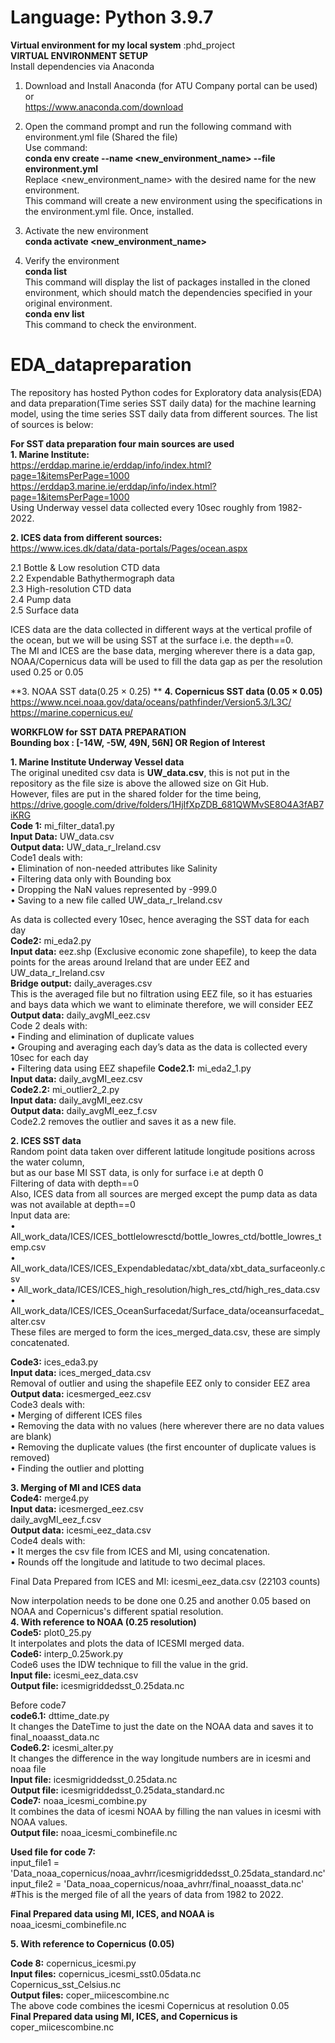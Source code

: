 # Language: Python 3.9.7

**Virtual environment for my local system** :phd_project <br>
**VIRTUAL ENVIRONMENT SETUP**<br>
Install dependencies via Anaconda<br>
1.	Download and Install Anaconda (for ATU Company portal can be used) <br>
or<br>
https://www.anaconda.com/download<br>
2.	Open the command prompt and run the following command with environment.yml file (Shared the file)<br>
Use command:<br>
**conda env create --name <new_environment_name> --file environment.yml**<br>
Replace <new_environment_name> with the desired name for the new environment.<br>
This command will create a new environment using the specifications in the environment.yml file. Once, installed.<br>
3.	Activate the new environment<br>
**conda activate <new_environment_name>**<br>

4.	Verify the environment<br>
**conda list**<br>
This command will display the list of packages installed in the cloned environment, which should match the dependencies specified in your original environment.<br>
**conda env list**<br>
This command to check the environment.<br>

# EDA_datapreparation
The repository has hosted Python codes for Exploratory data analysis(EDA) and data preparation(Time series SST daily data) for the machine learning model, using the time series SST daily data from different sources. The list of sources is below:

**For SST data preparation four main sources are used**<br>
**1. Marine Institute:**<br>
https://erddap.marine.ie/erddap/info/index.html?page=1&itemsPerPage=1000 <br>
https://erddap3.marine.ie/erddap/info/index.html?page=1&itemsPerPage=1000 <br>
Using Underway vessel data collected every 10sec roughly from 1982-2022.<br>

**2. ICES data from different sources:**<br>
https://www.ices.dk/data/data-portals/Pages/ocean.aspx<br>

2.1	Bottle & Low resolution CTD data<br>
2.2	Expendable Bathythermograph data<br>
2.3	High-resolution CTD data<br>
2.4	Pump data<br>
2.5	Surface data<br>

ICES data are the data collected in different ways at the vertical profile of the ocean, but we will be using SST at the surface i.e. the depth==0.<br>
The MI and ICES are the base data, merging wherever there is a data gap, NOAA/Copernicus data will be used to fill the data gap as per the resolution used 0.25 or 0.05 

**3. NOAA SST data(0.25 &times; 0.25) ** <be>
**4. Copernicus SST data (0.05 &times; 0.05)**<br>
https://www.ncei.noaa.gov/data/oceans/pathfinder/Version5.3/L3C/ <br>
https://marine.copernicus.eu/<br>

**WORKFLOW for SST DATA PREPARATION**<br>
**Bounding box : [-14W, -5W, 49N, 56N] OR Region of Interest**<br>

**1.	Marine Institute Underway Vessel data**<br>
The original unedited csv data is **UW_data.csv**, this is not put in the repository as the file size is above the allowed size on Git Hub.<br>
However, files are put in the shared folder for the time being, https://drive.google.com/drive/folders/1HjIfXpZDB_681QWMvSE8O4A3fAB7iKRG <br>
**Code 1:** mi_filter_data1.py<br>
**Input Data:** UW_data.csv<br>
**Output data:** UW_data_r_Ireland.csv<br>
Code1 deals with:<br>
•	Elimination of non-needed attributes like Salinity<br>
•	Filtering data only with Bounding box<br>
•	Dropping the NaN values represented by -999.0<br>
•	Saving to a new file called UW_data_r_Ireland.csv<br>

As data is collected every 10sec, hence averaging the SST data for each day<br>
**Code2:** mi_eda2.py<br>
**Input data:** eez.shp (Exclusive economic zone shapefile), to keep the data points for the areas around Ireland that are under EEZ and<br>
UW_data_r_Ireland.csv<br>
**Bridge output:** daily_averages.csv<br>
This is the averaged file but no filtration using EEZ file, so it has estuaries and bays data which we want to eliminate therefore, we will consider EEZ<br>
**Output data:** daily_avgMI_eez.csv<br>
Code 2 deals with:<br>
•	Finding and elimination of duplicate values<br>
•	Grouping and averaging each day’s data as the data is collected every 10sec for each day<br>
•	Filtering data using EEZ shapefile<be>
**Code2.1:** mi_eda2_1.py<br>
**Input data:** daily_avgMI_eez.csv<br>
**Code2.2:** mi_outlier2_2.py<br>
**Input data:** daily_avgMI_eez.csv<br>
**Output data:** daily_avgMI_eez_f.csv<br>
Code2.2 removes the outlier and saves it as a new file.<br>


**2.	ICES SST data**<br>
Random point data taken over different latitude longitude positions across the water column,<br>
but as our base MI SST data, is only for surface i.e at depth 0<br>
Filtering of data with depth==0<br>
Also, ICES data from all sources are merged except the pump data as data was not available at depth==0<br>
Input data are: <br>
•	All_work_data/ICES/ICES_bottlelowresctd/bottle_lowres_ctd/bottle_lowres_temp.csv<br>
•	All_work_data/ICES/ICES_Expendabledatac/xbt_data/xbt_data_surfaceonly.csv<br>
•	All_work_data/ICES/ICES_high_resolution/high_res_ctd/high_res_data.csv<br>
•	All_work_data/ICES/ICES_OceanSurfacedat/Surface_data/oceansurfacedat_alter.csv<br>
These files are merged to form the ices_merged_data.csv, these are simply concatenated.<br>


**Code3:** ices_eda3.py<br>
**Input data:** ices_merged_data.csv<br>
Removal of outlier and using the shapefile EEZ only to consider EEZ area<br>
**Output data:** icesmerged_eez.csv<br>
Code3 deals with:<br>
•	Merging of different ICES files<br>
•	Removing the data with no values (here wherever there are no data values are blank) <br>
•	Removing the duplicate values (the first encounter of duplicate values is removed) <br>
•	Finding the outlier and plotting <br>


**3.	Merging of MI and ICES data**<br>
**Code4:** merge4.py<br>
**Input data:** icesmerged_eez.csv<br>
                daily_avgMI_eez_f.csv<br>
**Output data:** icesmi_eez_data.csv<br>
Code4 deals with:<br>
•	It merges the csv file from ICES and MI, using concatenation.<br>
•	Rounds off the longitude and latitude to two decimal places.<br>

Final Data Prepared from ICES and MI: icesmi_eez_data.csv (22103 counts)<br>


Now interpolation needs to be done one 0.25 and another 0.05 based on NOAA and Copernicus's different spatial resolution. <br>
**4. With reference to NOAA (0.25 resolution)** <br>
**Code5:** plot0_25.py<br>
It interpolates and plots the data of ICESMI merged data.<br>
**Code6:** interp_0.25work.py<br>
Code6 uses the IDW technique to fill the value in the grid.<br>
**Input file:** icesmi_eez_data.csv<br>
**Output file:** icesmigriddedsst_0.25data.nc<br>

Before code7<br>
**code6.1:** dttime_date.py<br>
It changes the DateTime to just the date on the NOAA data and saves it to final_noaasst_data.nc <br>
**Code6.2:** icesmi_alter.py<br>
It changes the difference in the way longitude numbers are in icesmi and noaa file<br>
**Input file:** icesmigriddedsst_0.25data.nc<br>
**Output file:** icesmigriddedsst_0.25data_standard.nc<br>
**Code7:** noaa_icesmi_combine.py<br>
It combines the data of icesmi NOAA by filling the nan values in icesmi with NOAA values.<br>
**Output file:** noaa_icesmi_combinefile.nc

**Used file for code 7:** <br>
input_file1 = 'Data_noaa_copernicus/noaa_avhrr/icesmigriddedsst_0.25data_standard.nc'<br>
input_file2 = 'Data_noaa_copernicus/noaa_avhrr/final_noaasst_data.nc' #This is the merged file of all the years of data from 1982 to 2022.<br>

**Final Prepared data using MI, ICES, and NOAA is** noaa_icesmi_combinefile.nc<br>

**5. With reference to Copernicus (0.05)** <br>

**Code 8:** copernicus_icesmi.py<br>
**Input files:** copernicus_icesmi_sst0.05data.nc<br>
                 Copernicus_sst_Celsius.nc<br>
**Output files:** coper_miicescombine.nc<br>
The above code combines the icesmi Copernicus at resolution 0.05 <br>
**Final Prepared data using MI, ICES, and Copernicus is** coper_miicescombine.nc <br>




